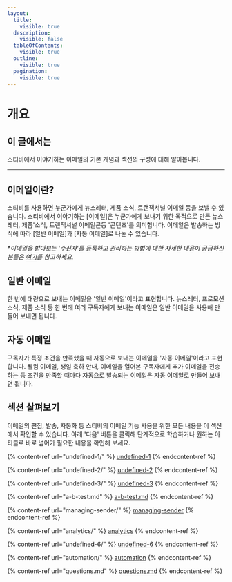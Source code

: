 ```yaml
---
layout:
  title:
    visible: true
  description:
    visible: false
  tableOfContents:
    visible: true
  outline:
    visible: true
  pagination:
    visible: true
---
```


# 개요

## 이 글에서는

스티비에서 이야기하는 이메일의 기본 개념과 섹션의 구성에 대해 알아봅니다.

***

## 이메일이란?

스티비를 사용하면 누군가에게 뉴스레터, 제품 소식, 트랜잭셔널 이메일 등을 보낼 수 있습니다. 스티비에서 이야기하는 \[이메일]은 누군가에게 보내기 위한 목적으로 만든  뉴스레터, 제품'소식,  트랜잭셔널 이메일콘등 '콘텐츠'를 의미합니다. 이메일은 발송하는 방식에 따라 \[일반 이메일]과 \[자동 이메일]로 나눌 수 있습니다.&#x20;

_\*이메일을 받아보는 '수신자'를 등록하고 관리하는 방법에 대한 자세한 내용이 궁금하신 분들은_ [_여기_](broken-reference)_를 참고하세요._



## 일반 이메일

한 번에 대량으로 보내는 이메일을 '일반 이메일'이라고 표현합니다. 뉴스레터, 프로모션 소식, 제품 소식 등 한 번에 여러 구독자에게 보내는 이메일은 일반 이메일을 사용해 만들어 보내면 됩니다.&#x20;



## 자동 이메일

구독자가 특정 조건을 만족했을 때 자동으로 보내는 이메일을 '자동 이메일'이라고 표현합니다. 웰컴 이메일, 생일 축하 안내, 이메일을 열어본 구독자에게 추가 이메일을 전송하는 등 조건을 만족할 때마다 자동으로 발송되는 이메일은 자동 이메일로 만들어 보내면 됩니다.



## 섹션 살펴보기

이메일의 편집, 발송, 자동화 등 스티비의 이메일 기능 사용을 위한 모든 내용을 이 섹션에서 확인할 수 있습니다. 아래 '다음' 버튼을 클릭해 단계적으로 학습하거나 원하는 아티클로 바로 넘어가 필요한 내용을 확인해 보세요.&#x20;

{% content-ref url="undefined-1/" %}
[undefined-1](undefined-1/)
{% endcontent-ref %}

{% content-ref url="undefined-2/" %}
[undefined-2](undefined-2/)
{% endcontent-ref %}

{% content-ref url="undefined-3/" %}
[undefined-3](undefined-3/)
{% endcontent-ref %}

{% content-ref url="a-b-test.md" %}
[a-b-test.md](a-b-test.md)
{% endcontent-ref %}

{% content-ref url="managing-sender/" %}
[managing-sender](managing-sender/)
{% endcontent-ref %}

{% content-ref url="analytics/" %}
[analytics](analytics/)
{% endcontent-ref %}

{% content-ref url="undefined-6/" %}
[undefined-6](undefined-6/)
{% endcontent-ref %}

{% content-ref url="automation/" %}
[automation](automation/)
{% endcontent-ref %}

{% content-ref url="questions.md" %}
[questions.md](questions.md)
{% endcontent-ref %}
